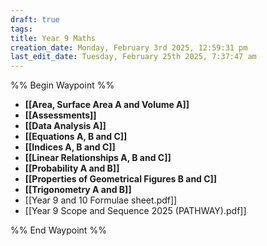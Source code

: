 ```yaml
---
draft: true
tags: 
title: Year 9 Maths
creation_date: Monday, February 3rd 2025, 12:59:31 pm
last_edit_date: Tuesday, February 25th 2025, 7:37:47 am
---
```


%% Begin Waypoint %%

- **[[Area, Surface Area A and Volume A]]**
- **[[Assessments]]**
- **[[Data Analysis A]]**
- **[[Equations A, B and C]]**
- **[[Indices A, B and C]]**
- **[[Linear Relationships A, B and C]]**
- **[[Probability A and B]]**
- **[[Properties of Geometrical Figures B and C]]**
- **[[Trigonometry A and B]]**
- [[Year 9 and 10 Formulae sheet.pdf]]
- [[Year 9 Scope and Sequence 2025 (PATHWAY).pdf]]

%% End Waypoint %%

